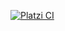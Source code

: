 [![Platzi CI](https://github.com/matildelara/midudev-aprender-tdd/actions/workflows/node.js.yml/badge.svg)](https://github.com/matildelara/midudev-aprender-tdd/actions/workflows/node.js.yml)
